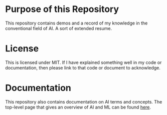 # Purpose of this Repository
This repository contains demos and a record of my knowledge in the conventional field of AI. A sort of extended resume.

# License
This is licensed under MIT. If I have explained something well in my code or documentation, then please link to that code or document to acknowledge.

# Documentation
This repository also contains documentation on AI terms and concepts. The top-level page that gives an overview of AI and ML can be found <a href="https://sohrabsaran.github.io/AIDemos/aiNotes.html">here</a>.
